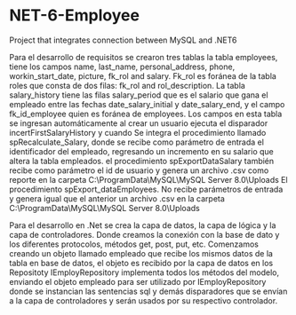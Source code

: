 # NET-6-Employee
Project that integrates connection between MySQL and .NET6


Para el desarrollo de requisitos se crearon tres tablas la tabla employees, tiene los campos 
name, last_name, personal_address, phone, workin_start_date, picture, fk_rol and salary.
Fk_rol es foránea de la tabla roles que consta de dos filas: fk_rol and rol_description.
La tabla salary_history tiene las filas salary_period que es el salario que gana el empleado entre las fechas date_salary_initial y date_salary_end, y el campo fk_id_employee quien es foránea de employees. 
Los campos en esta tabla se ingresan automáticamente al crear un usuario ejecuta el disparador incertFirstSalaryHistory y cuando Se integra  el procedimiento llamado spRecalculate_Salary, donde se recibe como parámetro de entrada el identificador del empleado, regresando un incremento en su salario que altera la tabla empleados.
 el procedimiento spExportDataSalary también recibe como parámetro el id de usuario y genera un archivo .csv como reporte en la carpeta C:\ProgramData\MySQL\MySQL Server 8.0\Uploads
El procedimiento spExport_dataEmployees. No recibe parámetros de entrada y genera igual que el anterior un archivo .csv en la carpeta C:\ProgramData\MySQL\MySQL Server 8.0\Uploads

Para el desarrollo en .Net se crea la capa de datos, la capa de lógica y la capa de controladores. Donde creamos la conexión con la base de dato y los diferentes protocolos, métodos get, post, put, etc.
Comenzamos creando un objeto llamado empleado que recibe los mismos datos de la tabla en base de datos, el objeto es recibido por la capa de datos en los Repositoty 
IEmployRepository implementa todos los métodos del modelo, enviando el objeto empleado para ser utilizado por IEmployRepository donde se instancian las sentencias sql y demás disparadores que se envían a la capa de controladores y serán usados por su respectivo controlador.
